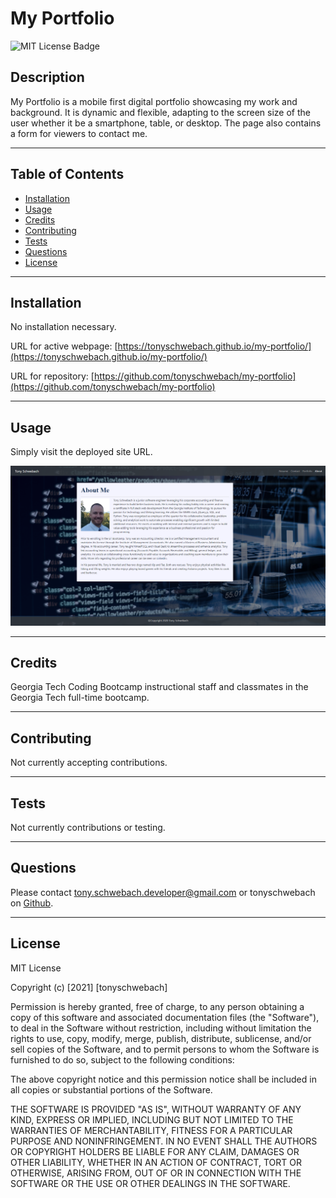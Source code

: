 # My Portfolio
  ![MIT License Badge](https://img.shields.io/apm/l/vim-mode)

  ## Description
  
  My Portfolio is a mobile first digital portfolio showcasing my work and background. It is dynamic and flexible, adapting to the screen size of the user whether it be a smartphone, table, or desktop. The page also contains a form for viewers to contact me. 
  
  ---
  
  ## Table of Contents
  
  - [Installation](#installation)
  - [Usage](#usage)
  - [Credits](#credits)
  - [Contributing](#contributing)
  - [Tests](#tests)
  - [Questions](#questions)
  - [License](#license)
  
  ---
  
  ## Installation
  
  No installation necessary.
  
  URL for active webpage: [https://tonyschwebach.github.io/my-portfolio/](https://tonyschwebach.github.io/my-portfolio/)
  
  URL for repository: [https://github.com/tonyschwebach/my-portfolio](https://github.com/tonyschwebach/my-portfolio)
  
  ---
  
  ## Usage
  
  Simply visit the deployed site URL.
  
  ![my portfolio about me screenshot](/assets/my-portfolio.png)
  
  ---
  
  ## Credits
  
  Georgia Tech Coding Bootcamp instructional staff and classmates in the Georgia Tech full-time bootcamp.
  
  
  ---
  
  ## Contributing

  Not currently accepting contributions.
  
  ---
  
  ## Tests

  Not currently contributions or testing.
  
  ---
  
  ## Questions
  
  Please contact [tony.schwebach.developer@gmail.com](mailto:tony.schwebach.developer@gmail.com) or tonyschwebach on [Github](https://github.com/tonyschwebach/).
   
  ---
  
## License

MIT License

Copyright (c) [2021] [tonyschwebach]
    
Permission is hereby granted, free of charge, to any person obtaining a copy
of this software and associated documentation files (the "Software"), to deal
in the Software without restriction, including without limitation the rights
to use, copy, modify, merge, publish, distribute, sublicense, and/or sell
copies of the Software, and to permit persons to whom the Software is
furnished to do so, subject to the following conditions:

The above copyright notice and this permission notice shall be included in all
copies or substantial portions of the Software.

THE SOFTWARE IS PROVIDED "AS IS", WITHOUT WARRANTY OF ANY KIND, EXPRESS OR
IMPLIED, INCLUDING BUT NOT LIMITED TO THE WARRANTIES OF MERCHANTABILITY,
FITNESS FOR A PARTICULAR PURPOSE AND NONINFRINGEMENT. IN NO EVENT SHALL THE
AUTHORS OR COPYRIGHT HOLDERS BE LIABLE FOR ANY CLAIM, DAMAGES OR OTHER
LIABILITY, WHETHER IN AN ACTION OF CONTRACT, TORT OR OTHERWISE, ARISING FROM,
OUT OF OR IN CONNECTION WITH THE SOFTWARE OR THE USE OR OTHER DEALINGS IN THE
SOFTWARE.
  
